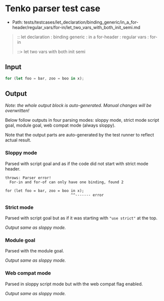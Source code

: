 # Tenko parser test case

- Path: tests/testcases/let_declaration/binding_generic/in_a_for-header/regular_vars/for-in/let_two_vars_with_both_init_semi.md

> :: let declaration : binding generic : in a for-header : regular vars : for-in
>
> ::> let two vars with both init semi

## Input

`````js
for (let foo = bar, zoo = boo in x);
`````

## Output

_Note: the whole output block is auto-generated. Manual changes will be overwritten!_

Below follow outputs in four parsing modes: sloppy mode, strict mode script goal, module goal, web compat mode (always sloppy).

Note that the output parts are auto-generated by the test runner to reflect actual result.

### Sloppy mode

Parsed with script goal and as if the code did not start with strict mode header.

`````
throws: Parser error!
  For-in and for-of can only have one binding, found 2

for (let foo = bar, zoo = boo in x);
                              ^^------- error
`````

### Strict mode

Parsed with script goal but as if it was starting with `"use strict"` at the top.

_Output same as sloppy mode._

### Module goal

Parsed with the module goal.

_Output same as sloppy mode._

### Web compat mode

Parsed in sloppy script mode but with the web compat flag enabled.

_Output same as sloppy mode._
